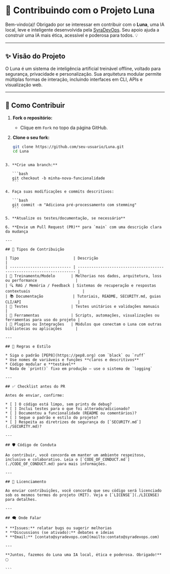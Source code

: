 # 🤝 Contribuindo com o Projeto Luna

Bem-vindo(a)! Obrigado por se interessar em contribuir com o **Luna**, uma IA local, leve e inteligente desenvolvida pela [SyraDevOps](https://github.com/SyraDevOps). Seu apoio ajuda a construir uma IA mais ética, acessível e poderosa para todos. 💡

---

## ✨ Visão do Projeto

O Luna é um sistema de inteligência artificial treinável offline, voltado para segurança, privacidade e personalização. Sua arquitetura modular permite múltiplas formas de interação, incluindo interfaces em CLI, APIs e visualização web.

---

## 🚀 Como Contribuir

1. **Fork o repositório:**
   - Clique em `Fork` no topo da página GitHub.

2. **Clone o seu fork:**
   ```bash
   git clone https://github.com/seu-usuario/Luna.git
   cd Luna
````

3. **Crie uma branch:**

   ```bash
   git checkout -b minha-nova-funcionalidade
   ```

4. Faça suas modificações e commits descritivos:

   ```bash
   git commit -m "Adiciona pré-processamento com stemming"
   ```

5. **Atualize os testes/documentação, se necessário**

6. **Envie um Pull Request (PR)** para `main` com uma descrição clara da mudança

---

## 📂 Tipos de Contribuição

| Tipo                        | Descrição                                                             |
| --------------------------- | --------------------------------------------------------------------- |
| 🧠 Treinamento/Modelo       | Melhorias nos dados, arquitetura, loss ou performance                 |
| 🔍 RAG / Memória / Feedback | Sistemas de recuperação e respostas contextuais                       |
| 📚 Documentação             | Tutoriais, README, SECURITY.md, guias CLI/API                         |
| 🧪 Testes                   | Testes unitários e validações manuais                                 |
| 🧰 Ferramentas              | Scripts, automações, visualizações ou ferramentas para uso do projeto |
| 🧩 Plugins ou Integrações   | Módulos que conectam o Luna com outras bibliotecas ou aplicações      |

---

## 🧭 Regras e Estilo

* Siga o padrão [PEP8](https://pep8.org) com `black` ou `ruff`
* Use nomes de variáveis e funções **claros e descritivos**
* Código modular e **testável**
* Nada de `print()` fixo em produção — use o sistema de `logging`

---

## ✅ Checklist antes do PR

Antes de enviar, confirme:

* [ ] O código está limpo, sem prints de debug?
* [ ] Inclui testes para o que foi alterado/adicionado?
* [ ] Documentou a funcionalidade (README ou comentários)?
* [ ] Segue o padrão e estilo do projeto?
* [ ] Respeita as diretrizes de segurança do [`SECURITY.md`](./SECURITY.md)?

---

## 🛡️ Código de Conduta

Ao contribuir, você concorda em manter um ambiente respeitoso, inclusivo e colaborativo. Leia o [`CODE_OF_CONDUCT.md`](./CODE_OF_CONDUCT.md) para mais informações.

---

## 🧠 Licenciamento

Ao enviar contribuições, você concorda que seu código será licenciado sob os mesmos termos do projeto (MIT). Veja o [`LICENSE`](./LICENSE) para detalhes.

---

## 🗨️ Onde Falar

* **Issues:** relatar bugs ou sugerir melhorias
* **Discussions (se ativado):** debates e ideias
* **Email:** [contato@syradevops.com](mailto:contato@syradevops.com)

---

**Juntos, fazemos do Luna uma IA local, ética e poderosa. Obrigado!** 🌕

```
